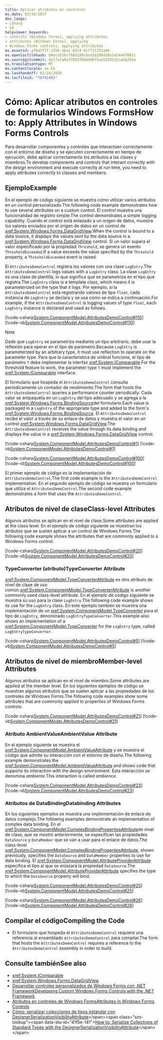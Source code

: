 ```yaml
---
title: Aplicar atributos en controles
ms.date: 03/30/2017
dev_langs:
- csharp
- vb
helpviewer_keywords:
- controls [Windows Forms], applying attributes
- attributes [Windows Forms], applying
- Windows Forms controls, applying attributes
ms.assetid: af0a3f7f-155b-4ba1-83c4-9cf721331a06
ms.openlocfilehash: b8ecd516cf6bb189c6ad1b208dd8e3a5444f001c
ms.sourcegitcommit: de17a7a0a37042f0d4406f5ae5393531caeb25ba
ms.translationtype: MT
ms.contentlocale: es-ES
ms.lasthandoff: 01/24/2020
ms.locfileid: "76741492"
---
```

# <a name="how-to-apply-attributes-in-windows-forms-controls"></a><span data-ttu-id="41f5e-102">Cómo: Aplicar atributos en controles de formularios Windows Forms</span><span class="sxs-lookup"><span data-stu-id="41f5e-102">How to: Apply Attributes in Windows Forms Controls</span></span>
<span data-ttu-id="41f5e-103">Para desarrollar componentes y controles que interactúen correctamente con el entorno de diseño y se ejecuten correctamente en tiempo de ejecución, debe aplicar correctamente los atributos a las clases y miembros.</span><span class="sxs-lookup"><span data-stu-id="41f5e-103">To develop components and controls that interact correctly with the design environment and execute correctly at run time, you need to apply attributes correctly to classes and members.</span></span>  
  
## <a name="example"></a><span data-ttu-id="41f5e-104">Ejemplo</span><span class="sxs-lookup"><span data-stu-id="41f5e-104">Example</span></span>  
 <span data-ttu-id="41f5e-105">En el ejemplo de código siguiente se muestra cómo utilizar varios atributos en un control personalizado.</span><span class="sxs-lookup"><span data-stu-id="41f5e-105">The following code example demonstrates how to use several attributes on a custom control.</span></span> <span data-ttu-id="41f5e-106">El control muestra una funcionalidad de registro simple.</span><span class="sxs-lookup"><span data-stu-id="41f5e-106">The control demonstrates a simple logging capability.</span></span> <span data-ttu-id="41f5e-107">Cuando el control está enlazado a un origen de datos, muestra los valores enviados por el origen de datos en un control de <xref:System.Windows.Forms.DataGridView>.</span><span class="sxs-lookup"><span data-stu-id="41f5e-107">When the control is bound to a data source, it displays the values sent by the data source in a <xref:System.Windows.Forms.DataGridView> control.</span></span> <span data-ttu-id="41f5e-108">Si un valor supera el valor especificado por la propiedad `Threshold`, se genera un evento `ThresholdExceeded`.</span><span class="sxs-lookup"><span data-stu-id="41f5e-108">If a value exceeds the value specified by the `Threshold` property, a `ThresholdExceeded` event is raised.</span></span>  
  
 <span data-ttu-id="41f5e-109">El `AttributesDemoControl` registra los valores con una clase `LogEntry`.</span><span class="sxs-lookup"><span data-stu-id="41f5e-109">The `AttributesDemoControl` logs values with a `LogEntry` class.</span></span> <span data-ttu-id="41f5e-110">La clase `LogEntry` es una clase de plantilla, lo que significa que se parametriza en el tipo que registra.</span><span class="sxs-lookup"><span data-stu-id="41f5e-110">The `LogEntry` class is a template class, which means it is parameterized on the type that it logs.</span></span> <span data-ttu-id="41f5e-111">Por ejemplo, si la `AttributesDemoControl` está registrando valores de tipo `float`, cada instancia de `LogEntry` se declara y se usa como se indica a continuación.</span><span class="sxs-lookup"><span data-stu-id="41f5e-111">For example, if the `AttributesDemoControl` is logging values of type `float`, each `LogEntry` instance is declared and used as follows.</span></span>  
  
 [!code-csharp[System.ComponentModel.AttributesDemoControl#110](~/samples/snippets/csharp/VS_Snippets_Winforms/System.ComponentModel.AttributesDemoControl/CS/form1.cs#110)]
 [!code-vb[System.ComponentModel.AttributesDemoControl#110](~/samples/snippets/visualbasic/VS_Snippets_Winforms/System.ComponentModel.AttributesDemoControl/VB/form1.vb#110)]  
  
> [!NOTE]
> <span data-ttu-id="41f5e-112">Dado que `LogEntry` se parametriza mediante un tipo arbitrario, debe usar la reflexión para operar en el tipo de parámetro.</span><span class="sxs-lookup"><span data-stu-id="41f5e-112">Because `LogEntry` is parameterized by an arbitrary type, it must use reflection to operate on the parameter type.</span></span> <span data-ttu-id="41f5e-113">Para que la característica de umbral funcione, el tipo de parámetro `T` debe implementar la interfaz <xref:System.IComparable>.</span><span class="sxs-lookup"><span data-stu-id="41f5e-113">For the threshold feature to work, the parameter type `T` must implement the <xref:System.IComparable> interface.</span></span>  
  
 <span data-ttu-id="41f5e-114">El formulario que hospeda el `AttributesDemoControl` consulta periódicamente un contador de rendimiento.</span><span class="sxs-lookup"><span data-stu-id="41f5e-114">The form that hosts the `AttributesDemoControl` queries a performance counter periodically.</span></span> <span data-ttu-id="41f5e-115">Cada valor se empaqueta en un `LogEntry` del tipo adecuado y se agrega a la <xref:System.Windows.Forms.BindingSource>del formulario.</span><span class="sxs-lookup"><span data-stu-id="41f5e-115">Each value is packaged in a `LogEntry` of the appropriate type and added to the form's <xref:System.Windows.Forms.BindingSource>.</span></span> <span data-ttu-id="41f5e-116">El `AttributesDemoControl` recibe el valor a través de su enlace de datos y muestra el valor en un control <xref:System.Windows.Forms.DataGridView>.</span><span class="sxs-lookup"><span data-stu-id="41f5e-116">The `AttributesDemoControl` receives the value through its data binding and displays the value in a <xref:System.Windows.Forms.DataGridView> control.</span></span>  
  
 [!code-csharp[System.ComponentModel.AttributesDemoControl#1](~/samples/snippets/csharp/VS_Snippets_Winforms/System.ComponentModel.AttributesDemoControl/CS/attributesdemocontrol.cs#1)]
 [!code-vb[System.ComponentModel.AttributesDemoControl#1](~/samples/snippets/visualbasic/VS_Snippets_Winforms/System.ComponentModel.AttributesDemoControl/VB/attributesdemocontrol.vb#1)]  
  
 [!code-csharp[System.ComponentModel.AttributesDemoControl#100](~/samples/snippets/csharp/VS_Snippets_Winforms/System.ComponentModel.AttributesDemoControl/CS/form1.cs#100)]
 [!code-vb[System.ComponentModel.AttributesDemoControl#100](~/samples/snippets/visualbasic/VS_Snippets_Winforms/System.ComponentModel.AttributesDemoControl/VB/form1.vb#100)]  
  
 <span data-ttu-id="41f5e-117">El primer ejemplo de código es la implementación de `AttributesDemoControl`.</span><span class="sxs-lookup"><span data-stu-id="41f5e-117">The first code example is the `AttributesDemoControl` implementation.</span></span> <span data-ttu-id="41f5e-118">En el segundo ejemplo de código se muestra un formulario que utiliza el `AttributesDemoControl`.</span><span class="sxs-lookup"><span data-stu-id="41f5e-118">The second code example demonstrates a form that uses the `AttributesDemoControl`.</span></span>  
  
## <a name="class-level-attributes"></a><span data-ttu-id="41f5e-119">Atributos de nivel de clase</span><span class="sxs-lookup"><span data-stu-id="41f5e-119">Class-level Attributes</span></span>  
 <span data-ttu-id="41f5e-120">Algunos atributos se aplican en el nivel de clase.</span><span class="sxs-lookup"><span data-stu-id="41f5e-120">Some attributes are applied at the class level.</span></span> <span data-ttu-id="41f5e-121">En el ejemplo de código siguiente se muestran los atributos que se suelen aplicar a un control de Windows Forms.</span><span class="sxs-lookup"><span data-stu-id="41f5e-121">The following code example shows the attributes that are commonly applied to a Windows Forms control.</span></span>  
  
 [!code-csharp[System.ComponentModel.AttributesDemoControl#20](~/samples/snippets/csharp/VS_Snippets_Winforms/System.ComponentModel.AttributesDemoControl/CS/attributesdemocontrol.cs#20)]
 [!code-vb[System.ComponentModel.AttributesDemoControl#20](~/samples/snippets/visualbasic/VS_Snippets_Winforms/System.ComponentModel.AttributesDemoControl/VB/attributesdemocontrol.vb#20)]  
  
### <a name="typeconverter-attribute"></a><span data-ttu-id="41f5e-122">TypeConverter (atributo)</span><span class="sxs-lookup"><span data-stu-id="41f5e-122">TypeConverter Attribute</span></span>  
 <span data-ttu-id="41f5e-123"><xref:System.ComponentModel.TypeConverterAttribute> es otro atributo de nivel de clase de uso común.</span><span class="sxs-lookup"><span data-stu-id="41f5e-123"><xref:System.ComponentModel.TypeConverterAttribute> is another commonly used class-level attribute.</span></span> <span data-ttu-id="41f5e-124">En el ejemplo de código siguiente se muestra su uso para la clase `LogEntry`.</span><span class="sxs-lookup"><span data-stu-id="41f5e-124">The following code example shows its use for the `LogEntry` class.</span></span> <span data-ttu-id="41f5e-125">En este ejemplo también se muestra una implementación de un <xref:System.ComponentModel.TypeConverter> para el tipo de `LogEntry`, denominado `LogEntryTypeConverter`.</span><span class="sxs-lookup"><span data-stu-id="41f5e-125">This example also shows an implementation of a <xref:System.ComponentModel.TypeConverter> for the `LogEntry` type, called `LogEntryTypeConverter`.</span></span>  
  
 [!code-csharp[System.ComponentModel.AttributesDemoControl#5](~/samples/snippets/csharp/VS_Snippets_Winforms/System.ComponentModel.AttributesDemoControl/CS/attributesdemocontrol.cs#5)]
 [!code-vb[System.ComponentModel.AttributesDemoControl#5](~/samples/snippets/visualbasic/VS_Snippets_Winforms/System.ComponentModel.AttributesDemoControl/VB/attributesdemocontrol.vb#5)]  
  
## <a name="member-level-attributes"></a><span data-ttu-id="41f5e-126">Atributos de nivel de miembro</span><span class="sxs-lookup"><span data-stu-id="41f5e-126">Member-level Attributes</span></span>  
 <span data-ttu-id="41f5e-127">Algunos atributos se aplican en el nivel de miembro.</span><span class="sxs-lookup"><span data-stu-id="41f5e-127">Some attributes are applied at the member level.</span></span> <span data-ttu-id="41f5e-128">En los siguientes ejemplos de código se muestran algunos atributos que se suelen aplicar a las propiedades de los controles de Windows Forms.</span><span class="sxs-lookup"><span data-stu-id="41f5e-128">The following code examples show some attributes that are commonly applied to properties of Windows Forms controls.</span></span>  
  
 [!code-csharp[System.ComponentModel.AttributesDemoControl#21](~/samples/snippets/csharp/VS_Snippets_Winforms/System.ComponentModel.AttributesDemoControl/CS/attributesdemocontrol.cs#21)]
 [!code-vb[System.ComponentModel.AttributesDemoControl#21](~/samples/snippets/visualbasic/VS_Snippets_Winforms/System.ComponentModel.AttributesDemoControl/VB/attributesdemocontrol.vb#21)]  
  
### <a name="ambientvalue-attribute"></a><span data-ttu-id="41f5e-129">Atributo AmbientValue</span><span class="sxs-lookup"><span data-stu-id="41f5e-129">AmbientValue Attribute</span></span>  
 <span data-ttu-id="41f5e-130">En el ejemplo siguiente se muestra el <xref:System.ComponentModel.AmbientValueAttribute> y se muestra el código que admite su interacción con el entorno de diseño.</span><span class="sxs-lookup"><span data-stu-id="41f5e-130">The following example demonstrates the <xref:System.ComponentModel.AmbientValueAttribute> and shows code that supports its interaction with the design environment.</span></span> <span data-ttu-id="41f5e-131">Esta interacción se denomina *ambiente*.</span><span class="sxs-lookup"><span data-stu-id="41f5e-131">This interaction is called *ambience*.</span></span>  
  
 [!code-csharp[System.ComponentModel.AttributesDemoControl#23](~/samples/snippets/csharp/VS_Snippets_Winforms/System.ComponentModel.AttributesDemoControl/CS/attributesdemocontrol.cs#23)]
 [!code-vb[System.ComponentModel.AttributesDemoControl#23](~/samples/snippets/visualbasic/VS_Snippets_Winforms/System.ComponentModel.AttributesDemoControl/VB/attributesdemocontrol.vb#23)]  
  
### <a name="databinding-attributes"></a><span data-ttu-id="41f5e-132">Atributos de DataBinding</span><span class="sxs-lookup"><span data-stu-id="41f5e-132">Databinding Attributes</span></span>  
 <span data-ttu-id="41f5e-133">En los siguientes ejemplos se muestra una implementación de enlace de datos complejo.</span><span class="sxs-lookup"><span data-stu-id="41f5e-133">The following examples demonstrate an implementation of complex data binding.</span></span> <span data-ttu-id="41f5e-134">En el <xref:System.ComponentModel.ComplexBindingPropertiesAttribute>de nivel de clase, que se mostró anteriormente, se especifican las propiedades `DataSource` y `DataMember` que se van a usar para el enlace de datos.</span><span class="sxs-lookup"><span data-stu-id="41f5e-134">The class-level <xref:System.ComponentModel.ComplexBindingPropertiesAttribute>, shown previously, specifies the `DataSource` and `DataMember` properties to use for data binding.</span></span> <span data-ttu-id="41f5e-135">El <xref:System.ComponentModel.AttributeProviderAttribute> especifica el tipo al que se enlazará la propiedad `DataSource`.</span><span class="sxs-lookup"><span data-stu-id="41f5e-135">The <xref:System.ComponentModel.AttributeProviderAttribute> specifies the type to which the `DataSource` property will bind.</span></span>  
  
 [!code-csharp[System.ComponentModel.AttributesDemoControl#25](~/samples/snippets/csharp/VS_Snippets_Winforms/System.ComponentModel.AttributesDemoControl/CS/attributesdemocontrol.cs#25)]
 [!code-vb[System.ComponentModel.AttributesDemoControl#25](~/samples/snippets/visualbasic/VS_Snippets_Winforms/System.ComponentModel.AttributesDemoControl/VB/attributesdemocontrol.vb#25)]  
  
 [!code-csharp[System.ComponentModel.AttributesDemoControl#26](~/samples/snippets/csharp/VS_Snippets_Winforms/System.ComponentModel.AttributesDemoControl/CS/attributesdemocontrol.cs#26)]
 [!code-vb[System.ComponentModel.AttributesDemoControl#26](~/samples/snippets/visualbasic/VS_Snippets_Winforms/System.ComponentModel.AttributesDemoControl/VB/attributesdemocontrol.vb#26)]  
  
## <a name="compiling-the-code"></a><span data-ttu-id="41f5e-136">Compilar el código</span><span class="sxs-lookup"><span data-stu-id="41f5e-136">Compiling the Code</span></span>  
  
- <span data-ttu-id="41f5e-137">El formulario que hospeda el `AttributesDemoControl` requiere una referencia al ensamblado `AttributesDemoControl` para compilar.</span><span class="sxs-lookup"><span data-stu-id="41f5e-137">The form that hosts the `AttributesDemoControl` requires a reference to the `AttributesDemoControl` assembly in order to build.</span></span>  
  
## <a name="see-also"></a><span data-ttu-id="41f5e-138">Consulte también</span><span class="sxs-lookup"><span data-stu-id="41f5e-138">See also</span></span>

- <xref:System.IComparable>
- <xref:System.Windows.Forms.DataGridView>
- [<span data-ttu-id="41f5e-139">Desarrollar controles personalizados de Windows Forms con .NET Framework</span><span class="sxs-lookup"><span data-stu-id="41f5e-139">Developing Custom Windows Forms Controls with the .NET Framework</span></span>](developing-custom-windows-forms-controls.md)
- [<span data-ttu-id="41f5e-140">Atributos en controles de Windows Forms</span><span class="sxs-lookup"><span data-stu-id="41f5e-140">Attributes in Windows Forms Controls</span></span>](attributes-in-windows-forms-controls.md)
- <span data-ttu-id="41f5e-141">[Cómo: serializar colecciones de tipos estándar con DesignerSerializationVisibilityAttribute](https://docs.microsoft.com/previous-versions/visualstudio/visual-studio-2013/ms171833(v=vs.120))</span><span class="sxs-lookup"><span data-stu-id="41f5e-141">[How to: Serialize Collections of Standard Types with the DesignerSerializationVisibilityAttribute](https://docs.microsoft.com/previous-versions/visualstudio/visual-studio-2013/ms171833(v=vs.120))</span></span>
